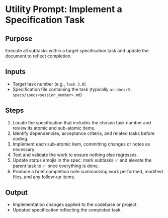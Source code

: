 # Utility Prompt: Implement a Specification Task

## Purpose
Execute all subtasks within a target specification task and update the document to reflect completion.

## Inputs
- Target task number (e.g., `Task 3.0`)
- Specification file containing the task (typically `ai-docs/3-specs/specs<session_number>.md`)

## Steps
1. Locate the specification that includes the chosen task number and review its atomic and sub-atomic items.
2. Identify dependencies, acceptance criteria, and related tasks before coding.
3. Implement each sub-atomic item, committing changes or notes as necessary.
4. Test and validate the work to ensure nothing else regresses.
5. Update status emojis in the spec: mark subtasks ✅ and elevate the parent task to ✅ once everything is done.
6. Produce a brief completion note summarizing work performed, modified files, and any follow-up items.

## Output
- Implementation changes applied to the codebase or project.
- Updated specification reflecting the completed task.
